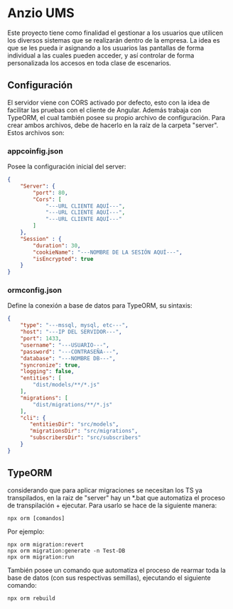 # Anzio UMS

Este proyecto tiene como finalidad el gestionar a los usuarios que utilicen los diversos sistemas que se realizarán dentro de la empresa. La idea es que se les pueda ir asignando a los usuarios las pantallas de forma individual a las cuales pueden acceder, y así controlar de forma personalizada los accesos en toda clase de escenarios.

## Configuración

El servidor viene con CORS activado por defecto, esto con la idea de facilitar las pruebas con el cliente de Angular. Además trabaja con TypeORM, el cual también posee su propio archivo de configuración. Para crear ambos archivos, debe de hacerlo en la raíz de la carpeta "server". Estos archivos son:

### appcoinfig.json

Posee la configuración inicial del server:
```json
{
    "Server": {
        "port": 80,
        "Cors": [
            "---URL CLIENTE AQUÍ---",
            "---URL CLIENTE AQUÍ---",
            "---URL CLIENTE AQUÍ---"
        ]
    },
    "Session" : {
        "duration": 30,
        "cookieName": "---NOMBRE DE LA SESIÓN AQUÍ---",
        "isEncrypted": true
    }
}
```

### ormconfig.json

Define la conexión a base de datos para TypeORM, su sintaxis:
```json
{
    "type": "---mssql, mysql, etc---",
    "host": "---IP DEL SERVIDOR---",
    "port": 1433,
    "username": "---USUARIO---",
    "password": "---CONTRASEÑA---",
    "database": "---NOMBRE DB---",
    "syncronize": true,
    "logging": false,
    "entities": [
        "dist/models/**/*.js"
    ],
    "migrations": [
        "dist/migrations/**/*.js"
    ],
    "cli": {
       "entitiesDir": "src/models",
       "migrationsDir": "src/migrations",
       "subscribersDir": "src/subscribers"
    }
}
```

## TypeORM

considerando que para aplicar migraciones se necesitan los TS ya transpilados, en la raiz de "server" hay un *.bat que automatiza el proceso de transpilación + ejecutar. Para usarlo se hace de la siguiente manera:
```npm
npx orm [comandos]
```

Por ejemplo:
```npm
npx orm migration:revert
npx orm migration:generate -n Test-DB
npx orm migration:run
```

También posee un comando que automatiza el proceso de rearmar toda la base de datos (con sus respectivas semillas), ejecutando el siguiente comando:
```npm
npx orm rebuild
```